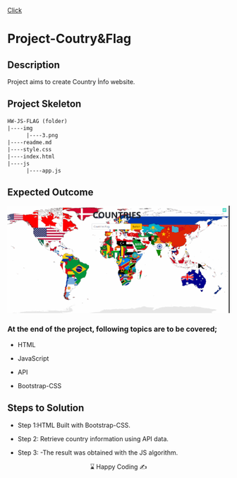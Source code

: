 [Click](https://ilkaybasboga.github.io/hw-js-Flag/)
# Project-Coutry&Flag

## Description
Project aims to create Country İnfo website.


## Project Skeleton 

```
HW-JS-FLAG (folder)
|----img
      |----3.png
|----readme.md    
|----style.css
|----index.html  
|----js
      |----app.js
```

## Expected Outcome

![Project gif](./img/Animation.gif)


### At the end of the project, following topics are to be covered;

- HTML 

- JavaScript

- API

- Bootstrap-CSS 

## Steps to Solution

- Step 1:HTML Built with Bootstrap-CSS.

- Step 2: Retrieve country information using API data.

- Step 3: -The result was obtained with the JS algorithm.




<center> ⌛ Happy Coding  ✍ </center>


